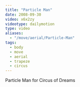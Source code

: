 ```yaml
---
title: "Particle Man"
date: 2008-09-30
video: x6x2zy
videotype: dailymotion
type: video
aliases:
  - "/move/aerial/Particle-Man"
tags:
  - body
  - move
  - aerial
  - trapeze
  - circus
---
```

Particle Man for Circus of Dreams
